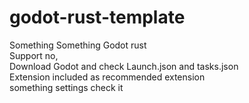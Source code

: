 # godot-rust-template
Something Something Godot rust  
Support no,  
Download Godot and check Launch.json and tasks.json  
Extension included as recommended extension  
something settings check it  
